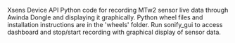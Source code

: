 Xsens Device API Python code for recording MTw2 sensor live data through Awinda Dongle and displaying it graphically.
Python wheel files and installation instructions are in the 'wheels' folder.
Run sonify_gui to access dashboard and stop/start recording with graphical display of sensor data.
